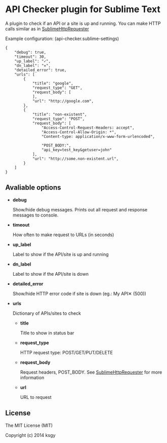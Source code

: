API Checker plugin for Sublime Text
===================================

A plugin to check if an API or a site is up and running. You can make HTTP calls similar as in [SublimeHttpRequester](https://github.com/braindamageinc/SublimeHttpRequester)

Example configuration: (api-checker.sublime-settings)

	{
		"debug": true,
		"timeout": 30,
		"up_label": "✓",
		"dn_label": "✕",
		"detailed_error": true,
		"urls": [
			{
				"title": "google",
				"request_type": "GET",
				"request_body": [
				],
				"url": "http://google.com",
			},
			{
				"title": "non-existent",
				"request_type": "POST",
				"request_body": [
					"Access-Control-Request-Headers: accept",
					"Access-Control-Allow-Origin: *",
					"Content-type: application/x-www-form-urlencoded",

					"POST_BODY:",
					"api_key=test_key&getuser=john"
				],
				"url": "http://some.non-existent.url",
			}
		]
	}

Avaliable options
-----------------

-  __debug__

	Show/hide debug messages. Prints out all request and response messages to console.

-  __timeout__

	How often to make request to URLs (in seconds)

-  __up_label__

	Label to show if the API/site is up and running

-  __dn_label__

	Label to show if the API/site is down

-  __detailed_error__

	Show/hide HTTP error code if site is down (eg.: My API✕ (500))

-  __urls__

	Dictionary of APIs/sites to check

	-  __title__

		Title to show in status bar

	-  __request_type__

		HTTP request type: POST/GET/PUT/DELETE

	-  __request_body__

		Request headers, POST_BODY. See [SublimeHttpRequester](https://github.com/braindamageinc/SublimeHttpRequester) for more information

	-  __url__

		URL to request


License
-------

The MIT License (MIT)

Copyright (c) 2014 ksgy
